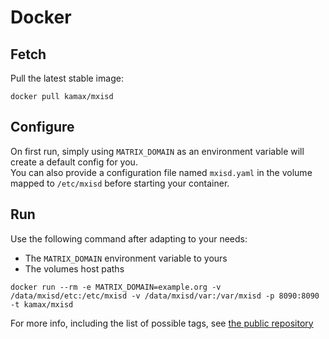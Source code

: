 # Docker
## Fetch
Pull the latest stable image:
```
docker pull kamax/mxisd
```

## Configure
On first run, simply using `MATRIX_DOMAIN` as an environment variable will create a default config for you.  
You can also provide a configuration file named `mxisd.yaml` in the volume mapped to `/etc/mxisd` before starting your
container.

## Run
Use the following command after adapting to your needs:
- The `MATRIX_DOMAIN` environment variable to yours
- The volumes host paths

```
docker run --rm -e MATRIX_DOMAIN=example.org -v /data/mxisd/etc:/etc/mxisd -v /data/mxisd/var:/var/mxisd -p 8090:8090 -t kamax/mxisd
```

For more info, including the list of possible tags, see [the public repository](https://hub.docker.com/r/kamax/mxisd/)

